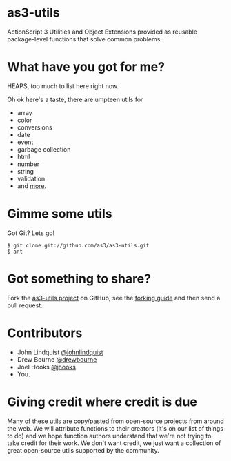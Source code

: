# as3-utils

ActionScript 3 Utilities and Object Extensions provided as reusable package-level functions that solve common problems.

# What have you got for me?

HEAPS, too much to list here right now.

Oh ok here's a taste, there are umpteen utils for

- array
- color
- conversions
- date
- event
- garbage collection
- html
- number
- string
- validation
- and [more](http://github.com/as3/as3-utils/tree/master/src/utils/).

# Gimme some utils

Got Git? Lets go!

    $ git clone git://github.com/as3/as3-utils.git
    $ ant

# Got something to share?

Fork the [as3-utils project](http://github.com/as3/as3-utils) on GitHub, see the [forking guide](http://help.github.com/forking/) and then send a pull request.

# Contributors

- John Lindquist [@johnlindquist](http://twitter.com/johnlindquist)
- Drew Bourne [@drewbourne](http://twitter.com/drewbourne)
- Joel Hooks [@jhooks](http://twitter.com/jhooks)
- You.

# Giving credit where credit is due

Many of these utils are copy/pasted from open-source projects from around the web. We will attribute functions to their creators (it's on our list of things to do) and we hope function authors understand that we're not trying to take credit for their work. We don't want credit, we just want a collection of great open-source utils supported by the community.